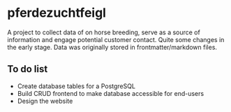 # pferdezuchtfeigl
A project to collect data of on horse breeding, serve as a source of information and engage potential customer contact. Quite some changes in the early stage. Data was originally stored in frontmatter/markdown files.

## To do list
+ Create database tables for a PostgreSQL
+ Build CRUD frontend to make database accessible for end-users
+ Design the website 
